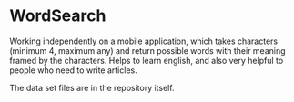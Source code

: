 # WordSearch
Working independently on a mobile application, which takes characters (minimum 4, maximum any) and return possible words with their meaning framed by the characters.
Helps to learn english, and also very helpful to people who need to write articles.

The data set files are in the repository itself.
